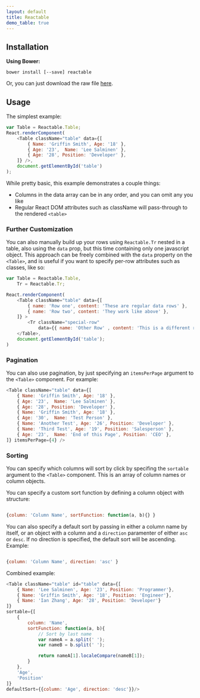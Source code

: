 ```yaml
---
layout: default
title: Reactable
demo_table: true
---
```



## Installation

**Using Bower:**

```
bower install [--save] reactable
```

Or, you can just download the raw file
[here](https://github.com/glittershark/reactable/raw/master/build/reactable.js).

## Usage

The simplest example:

```javascript
var Table = Reactable.Table;
React.renderComponent(
    <Table className="table" data={[
        { Name: 'Griffin Smith', Age: '18' },
        { Age: '23',  Name: 'Lee Salminen' },
        { Age: '28', Position: 'Developer' },
    ]} />,
    document.getElementById('table')
);
```

While pretty basic, this example demonstrates a couple things:
- Columns in the data array can be in any order, and you can omit any you like
- Regular React DOM attributes such as className will pass-through to the
  rendered `<table>`

### Further Customization

You can also manually build up your rows using `Reactable.Tr` nested in a table,
also using the `data` prop, but this time containing only one javascript object.
This approach can be freely combined with the `data` property on the `<Table>`,
and is useful if you want to specify per-row attributes such as classes, like so:

```javascript
var Table = Reactable.Table,
    Tr = Reactable.Tr;

React.renderComponent(
    <Table className="table" data={[
        { name: 'Row one', content: 'These are regular data rows' },
        { name: 'Row two', content: 'They work like above' },
    ]} >
        <Tr className="special-row"
            data={{ name: 'Other Row' , content: 'This is a different row' }} />
    </Table>,
    document.getElementById('table');
)
```

### Pagination

You can also use pagination, by just specifying an `itemsPerPage` argument to the
`<Table>` component. For example:

```javascript
<Table className="table" data={[
    { Name: 'Griffin Smith', Age: '18' },
    { Age: '23',  Name: 'Lee Salminen' },
    { Age: '28', Position: 'Developer' },
    { Name: 'Griffin Smith', Age: '18' },
    { Age: '30',  Name: 'Test Person' },
    { Name: 'Another Test', Age: '26', Position: 'Developer' },
    { Name: 'Third Test', Age: '19', Position: 'Salesperson' },
    { Age: '23',  Name: 'End of this Page', Position: 'CEO' },
]} itemsPerPage={4} />
```

### Sorting

You can specify which columns will sort by click by specifing the `sortable` argument
to the `<Table>` component.  This is an array of column names or column objects.

You can specify a custom sort function by defining a column object with structure:

```javascript

{column: 'Column Name', sortFunction: function(a, b){} }
```

You can also specify a default sort by passing in either a column name by itself, or an object
with a column and a `direction` paramenter of either `asc` or `desc`.
If no direction is specified, the default sort will be ascending.  Example:

```javascript

{column: 'Column Name', direction: 'asc' }
```

Combined example:

```javascript
<Table className="table" id="table" data={[
    { Name: 'Lee Salminen', Age: '23', Position: 'Programmer'},
    { Name: 'Griffin Smith', Age: '18', Position: 'Engineer'},
    { Name: 'Ian Zhang', Age: '28', Position: 'Developer'}
]}
sortable={[
    {
        column: 'Name',
        sortFunction: function(a, b){
            // Sort by last name
            var nameA = a.split(' ');
            var nameB = b.split(' ');

            return nameA[1].localeCompare(nameB[1]);
        }
    },
    'Age',
    'Position'
]}
defaultSort={{column: 'Age', direction: 'desc'}}/>
```
